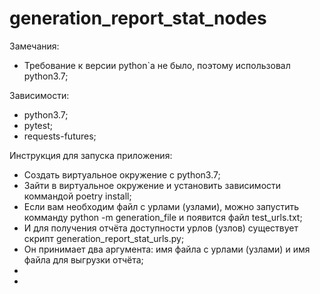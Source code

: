 # generation_report_stat_nodes
Замечания:
   - Требование к версии python`a не было, поэтому использовал python3.7;
    
Зависимости:
   - python3.7;
   - pytest;
   - requests-futures;

Инструкция для запуска приложения:
   - Создать виртуальное окружение с python3.7;
   - Зайти в виртуальное окружение и установить зависимости коммандой poetry install;
   - Если вам необходим файл с урлами (узлами), можно запустить комманду python -m generation_file
   и появится файл test_urls.txt;
   - И для получения отчёта доступности урлов (узлов) существует скрипт 
   generation_report_stat_urls.py;
   - Он принимает два аргумента: имя файла с урлами (узлами) и имя файла для выгрузки отчёта;
   - 
   -


